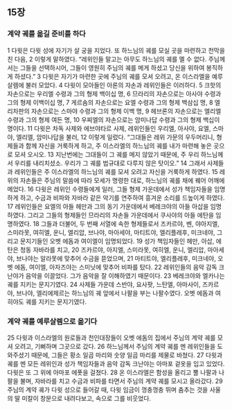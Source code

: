 ## 15장
### 계약 궤를 옮길 준비를 하다
1 다윗은 다윗 성에 자기가 살 궁을 지었다. 또 하느님의 궤를 모실 곳을 마련하고 천막을 친 다음,
2 이렇게 말하였다. “레위인들 말고는 아무도 하느님의 궤를 멜 수 없다. 주님께서는 그들을 선택하시어, 그들이 영원히 주님의 궤를 메게 하셨고 당신을 위하여 봉직하게 하셨다.”
3 다윗은 자기가 마련한 곳에 주님의 궤를 모셔 오려고, 온 이스라엘을 예루살렘에 불러 모았다.
4 다윗이 모아들인 아론의 자손과 레위인들은 이러하다.
5 크핫의 자손으로는 우리엘 수령과 그의 형제 백이십 명,
6 므라리의 자손으로는 아사야 수령과 그의 형제 이백이십 명,
7 게르솜의 자손으로는 요엘 수령과 그의 형제 백삼십 명,
8 엘리차판의 자손으로는 스마야 수령과 그의 형제 이백 명,
9 헤브론의 자손으로는 엘리엘 수령과 그의 형제 여든 명,
10 우찌엘의 자손으로는 암미나답 수령과 그의 형제 백십이 명이다.
11 다윗은 차독 사제와 에브야타르 사제, 레위인들인 우리엘, 아사야, 요엘, 스마야, 엘리엘, 암미나답을 불러,
12 이렇게 일렀다. “그대들은 레위 가문의 우두머리니, 형제들과 함께 자신을 거룩하게 하고, 주 이스라엘의 하느님의 궤를 내가 마련해 놓은 곳으로 모셔 오시오.
13 지난번에는 그대들이 그 궤를 메지 않았기 때문에, 주 우리 하느님께서 우리를 내리치셨소. 우리가 그 궤를 법규대로 다루지 않은 탓이오.”
14 그래서 사제들과 레위인들은 주 이스라엘의 하느님의 궤를 모셔 오려고 자신을 거룩하게 하였다.
15 레위의 자손들은 주님의 말씀에 따라 모세가 명령한 대로, 하느님의 궤를 채에 꿰어 어깨에 메었다.
16 다윗은 레위인 수령들에게 일러, 그들 형제 가운데에서 성가 책임자들을 임명하게 하고, 수금과 비파와 자바라 같은 악기를 연주하여 흥겨운 소리를 드높이게 하였다.
17 레위인들은 요엘의 아들 헤만과 그의 동기 가운데에서 베레크야의 아들 아삽을 임명하였다. 그리고 그들의 형제들인 므라리의 자손들 가운데에서 쿠사야의 아들 에탄을 임명하였다.
18 그들과 더불어, 두 번째 서열에 속한 형제들로서 즈카르야, 벤, 야아지엘, 스미라못, 여히엘, 운니, 엘리압, 브나야, 마아세야, 마티트야, 엘리플레후, 미크네야, 그리고 문지기들인 오벳 에돔과 여이엘이 임명되었다.
19 성가 책임자들인 헤만, 아삽, 에탄은 청동 자바라를 치고,
20 즈카르야, 아지엘, 스미라못, 여히엘, 운니, 엘리압, 마아세야, 브나야는 알라못에 맞추어 수금을 뜯었으며,
21 마티트야, 엘리플레후, 미크네야, 오벳 에돔, 여이엘, 아자즈야는 스미닛에 맞추어 비파를 탔다.
22 레위인들의 음악 감독 크난야가 음악을 이끌었다. 그가 음악을 잘 이해하였기 때문이다.
23 베레크야와 엘카나는 궤를 지키는 문지기였다.
24 사제들 가운데 스반야, 요사팟, 느탄엘, 아마사이, 즈카르야, 브나야, 엘리에제르는 하느님의 궤 앞에서 나팔을 부는 나팔수였다. 오벳 에돔과 여히야도 궤를 지키는 문지기였다.
### 계약 궤를 예루살렘으로 옮기다
25 다윗과 이스라엘의 원로들과 천인대장들이 오벳 에돔의 집에서 주님의 계약 궤를 모셔 오려고, 기뻐하며 그곳으로 갔다.
26 하느님께서 주님의 계약 궤를 멘 레위인들을 도와주셨기 때문에, 그들은 황소 일곱 마리와 숫양 일곱 마리를 제물로 바쳤다.
27 다윗과 궤를 멘 모든 레위인과 성가 책임자들과 음악 감독 크난야는 아마포 겉옷을 입고 있었다. 다윗은 또 그 위에 아마포 에폿을 걸쳤다.
28 온 이스라엘은 함성을 올리고 뿔 나팔과 나팔을 불며, 자바라를 치고 수금과 비파를 타면서 주님의 계약 궤를 모시고 올라갔다.
29 주님의 계약 궤가 다윗 성으로 들어갈 때, 다윗 임금이 껑충껑충 뛰며 춤추는 것을 사울의 딸 미칼이 창문으로 내려다보고, 속으로 그를 비웃었다.
